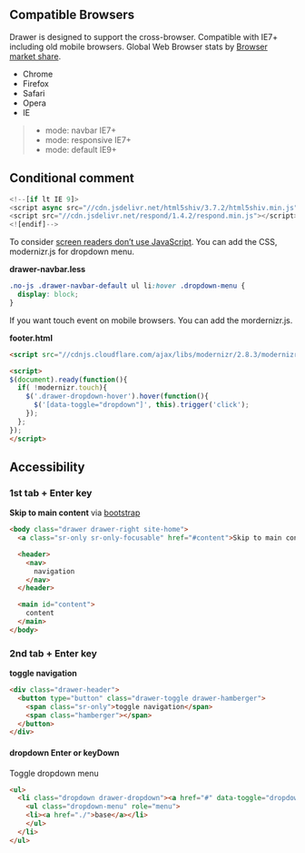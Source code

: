 ## Compatible Browsers

Drawer is designed to support the cross-browser. Compatible with IE7+ including old mobile browsers.
Global Web Browser stats by [Browser market share](http://www.netmarketshare.com/browser-market-share.aspx?qprid=2&qpcustomd=0).

- Chrome
- Firefox
- Safari
- Opera
- IE

 > - mode: navbar IE7+
 > - mode: responsive IE7+
 > - mode: default IE9+

## Conditional comment

``` javascript
<!--[if lt IE 9]>
<script async src="//cdn.jsdelivr.net/html5shiv/3.7.2/html5shiv.min.js"></script>
<script src="//cdn.jsdelivr.net/respond/1.4.2/respond.min.js"></script>
<![endif]-->
```

To consider [screen readers don’t use JavaScript](http://a11yproject.com/posts/myth-screen-readers-dont-use-javascript/). You can add the CSS, modernizr.js for dropdown menu.

**drawer-navbar.less**

``` css
.no-js .drawer-navbar-default ul li:hover .dropdown-menu {
  display: block;
}
```

If you want touch event on mobile browsers. You can add the mordernizr.js.

**footer.html**

``` html
<script src="//cdnjs.cloudflare.com/ajax/libs/modernizr/2.8.3/modernizr.min.js"></script>

<script>
$(document).ready(function(){
  if( !modernizr.touch){
    $('.drawer-dropdown-hover').hover(function(){ 
      $('[data-toggle="dropdown"]', this).trigger('click'); 
    });
  };
});     
</script> 
```

## Accessibility

### 1st tab + Enter key

**Skip to main content** via [bootstrap](http://getbootstrap.com/getting-started/#accessibility)

``` html
<body class="drawer drawer-right site-home">
  <a class="sr-only sr-only-focusable" href="#content">Skip to main content</a>

  <header>
    <nav>
      navigation
    </nav>
  </header>

  <main id="content">
    content
  </main>
</body>
```

### 2nd tab + Enter key

**toggle navigation**

``` html
<div class="drawer-header">
  <button type="button" class="drawer-toggle drawer-hamberger">
    <span class="sr-only">toggle navigation</span> 
    <span class="hamberger"></span>
  </button>
</div>
```

#### dropdown **Enter** or **keyDown**

Toggle dropdown menu

``` html
<ul>
  <li class="dropdown drawer-dropdown"><a href="#" data-toggle="dropdown" role="button" aria-expanded="false">Demo <span class="caret"></span></a>
    <ul class="dropdown-menu" role="menu">
    <li><a href="./">base</a></li>
    </ul>
  </li>
</ul>
```